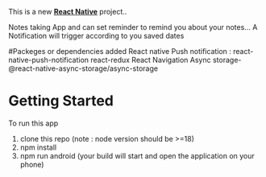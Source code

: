 This is a new [**React Native**](https://reactnative.dev) project..


Notes taking App and can set reminder to remind you about your notes... A Notification will trigger according to you saved dates


#Packeges or dependencies added
React native Push notification :  react-native-push-notification
react-redux
React Navigation
Async storage- @react-native-async-storage/async-storage

# Getting Started 
To run this app

1. clone this repo
   (note : node version should be >=18) 
2. npm install
3. npm run android (your build will start and open the application on your phone)


   
